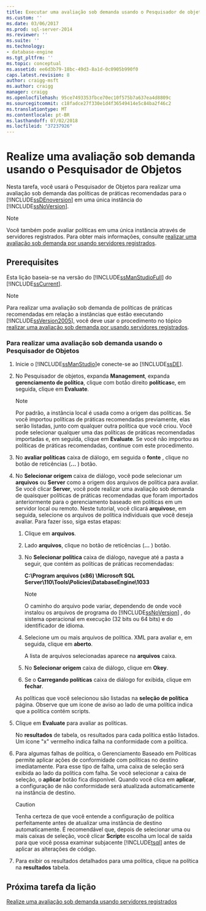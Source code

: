 ```yaml
---
title: Executar uma avaliação sob demanda usando o Pesquisador de objetos | Microsoft Docs
ms.custom: ''
ms.date: 03/06/2017
ms.prod: sql-server-2014
ms.reviewer: ''
ms.suite: ''
ms.technology:
- database-engine
ms.tgt_pltfrm: ''
ms.topic: conceptual
ms.assetid: ee6d3b79-18bc-49d3-8a1d-0c0905b990f0
caps.latest.revision: 8
author: craigg-msft
ms.author: craigg
manager: craigg
ms.openlocfilehash: 95ce7493353fbce70ec10f575b7a637ea4d8809c
ms.sourcegitcommit: c18fadce27f330e1d4f36549414e5c84ba2f46c2
ms.translationtype: MT
ms.contentlocale: pt-BR
ms.lasthandoff: 07/02/2018
ms.locfileid: "37237926"
---
```

# <a name="perform-an-on-demand-evaluation-by-using-object-explorer"></a>Realize uma avaliação sob demanda usando o Pesquisador de Objetos
  Nesta tarefa, você usará o Pesquisador de Objetos para realizar uma avaliação sob demanda das políticas de práticas recomendadas para o [!INCLUDE[ssDEnoversion](../includes/ssdenoversion-md.md)] em uma única instância do [!INCLUDE[ssNoVersion](../includes/ssnoversion-md.md)].  
  
> [!NOTE]  
>  Você também pode avaliar políticas em uma única instância através de servidores registrados. Para obter mais informações, consulte [realizar uma avaliação sob demanda por usando servidores registrados](../../2014/tutorials/perform-an-on-demand-evaluation-by-using-registered-servers.md).  
  
## <a name="prerequisites"></a>Prerequisites  
 Esta lição baseia-se na versão do [!INCLUDE[ssManStudioFull](../includes/ssmanstudiofull-md.md)] do [!INCLUDE[ssCurrent](../includes/sscurrent-md.md)].  
  
> [!NOTE]  
>  Para realizar uma avaliação sob demanda de políticas de práticas recomendadas em relação a instâncias que estão executando [!INCLUDE[ssVersion2005](../includes/ssversion2005-md.md)], você deve usar o procedimento no tópico [realizar uma avaliação sob demanda por usando servidores registrados](../../2014/tutorials/perform-an-on-demand-evaluation-by-using-registered-servers.md).  
  
### <a name="to-perform-an-on-demand-evaluation-by-using-object-explorer"></a>Para realizar uma avaliação sob demanda usando o Pesquisador de Objetos  
  
1.  Inicie o [!INCLUDE[ssManStudio](../includes/ssmanstudio-md.md)]e conecte-se ao [!INCLUDE[ssDE](../includes/ssde-md.md)].  
  
2.  No Pesquisador de objetos, expanda **Management**, expanda **gerenciamento de política**, clique com botão direito **políticas**e, em seguida, clique em **Evaluate**.  
  
    > [!NOTE]  
    >  Por padrão, a instância local é usada como a origem das políticas. Se você importou políticas de práticas recomendadas previamente, elas serão listadas, junto com qualquer outra política que você criou. Você pode selecionar qualquer uma das políticas de práticas recomendadas importadas e, em seguida, clique em **Evaluate**. Se você não importou as políticas de práticas recomendadas, continue com este procedimento.  
  
3.  No **avaliar políticas** caixa de diálogo, em seguida o **fonte** , clique no botão de reticências (**...** ) botão.  
  
4.  No **Selecionar origem** caixa de diálogo, você pode selecionar um **arquivos** ou **Server** como a origem dos arquivos de política para avaliar. Se você clicar **Server**, você pode realizar uma avaliação sob demanda de quaisquer políticas de práticas recomendadas que foram importados anteriormente para o gerenciamento baseado em políticas em um servidor local ou remoto. Neste tutorial, você clicará **arquivos**e, em seguida, selecione os arquivos de política individuais que você deseja avaliar. Para fazer isso, siga estas etapas:  
  
    1.  Clique em **arquivos**.  
  
    2.  Lado **arquivos**, clique no botão de reticências (**...** ) botão.  
  
    3.  No **Selecionar política** caixa de diálogo, navegue até a pasta a seguir, que contém as políticas de práticas recomendadas:  
  
         **C:\Program arquivos (x86) \Microsoft SQL Server\110\Tools\Policies\DatabaseEngine\1033**  
  
        > [!NOTE]  
        >  O caminho do arquivo pode variar, dependendo de onde você instalou os arquivos de programa do [!INCLUDE[ssNoVersion](../includes/ssnoversion-md.md)] , do sistema operacional em execução (32 bits ou 64 bits) e do identificador de idioma.  
  
    4.  Selecione um ou mais arquivos de política. XML para avaliar e, em seguida, clique em **aberto**.  
  
         A lista de arquivos selecionadas aparece na **arquivos** caixa.  
  
    5.  No **Selecionar origem** caixa de diálogo, clique em **Okey**.  
  
    6.  Se o **Carregando políticas** caixa de diálogo for exibida, clique em **fechar**.  
  
     As políticas que você selecionou são listadas na **seleção de política** página. Observe que um ícone de aviso ao lado de uma política indica que a política contém scripts.  
  
5.  Clique em **Evaluate** para avaliar as políticas.  
  
     No **resultados** de tabela, os resultados para cada política estão listados. Um ícone "x" vermelho indica falha na conformidade com a política.  
  
6.  Para algumas falhas de política, o Gerenciamento Baseado em Políticas permite aplicar ações de conformidade com políticas no destino imediatamente. Para esse tipo de falha, uma caixa de seleção será exibida ao lado da política com falha. Se você selecionar a caixa de seleção, o **aplicar** botão fica disponível. Quando você clica em **aplicar**, a configuração de não conformidade será atualizada automaticamente na instância de destino.  
  
    > [!CAUTION]  
    >  Tenha certeza de que você entende a configuração de política perfeitamente antes de atualizar uma instância de destino automaticamente. É recomendável que, depois de selecionar uma ou mais caixas de seleção, você clicar **Script**e escolha um local de saída para que você possa examinar subjacente [!INCLUDE[tsql](../includes/tsql-md.md)] antes de aplicar as alterações de código.  
  
7.  Para exibir os resultados detalhados para uma política, clique na política na **resultados** tabela.  
  
## <a name="next-task-in-lesson"></a>Próxima tarefa da lição  
 [Realize uma avaliação sob demanda usando servidores registrados](../../2014/tutorials/perform-an-on-demand-evaluation-by-using-registered-servers.md)  
  
  
